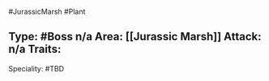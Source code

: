 #JurassicMarsh #Plant

Type: #Boss n/a
Area: [[Jurassic Marsh]]
Attack: n/a
Traits:
- 

Speciality: #TBD